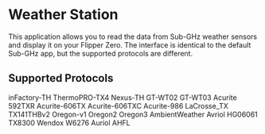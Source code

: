 # Weather Station

This application allows you to read the data from Sub-GHz weather sensors and display it on your Flipper Zero. The interface is identical to the default Sub-GHz app, but the supported protocols are different.

## Supported Protocols

inFactory-TH
ThermoPRO-TX4
Nexus-TH
GT-WT02
GT-WT03
Acurite 592TXR
Acurite-606TX
Acurite-606TXC
Acurite-986
LaCrosse_TX
TX141THBv2
Oregon-v1
Oregon2
Oregon3
AmbientWeather
Avriol HG06061
TX8300
Wendox W6276
Auriol AHFL
